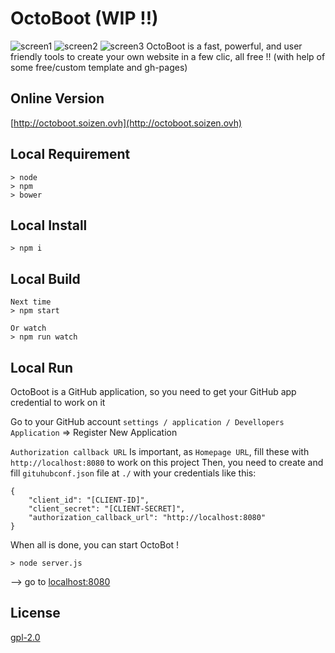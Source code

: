 # OctoBoot (WIP !!)
![screen1](http://ronandrouglazet.github.io/OctoBoot/screen1.png)
![screen2](http://ronandrouglazet.github.io/OctoBoot/screen2.png)
![screen3](http://ronandrouglazet.github.io/OctoBoot/screen3.png)
OctoBoot is a fast, powerful, and user friendly tools to create your own website in a few clic, all free !! (with help of some free/custom template and gh-pages)

## Online Version
[http://octoboot.soizen.ovh](http://octoboot.soizen.ovh)

## Local Requirement

    > node
    > npm
    > bower

## Local Install

    > npm i

## Local Build

    Next time
    > npm start

    Or watch
    > npm run watch

## Local Run

OctoBoot is a GitHub application, so you need to get your GitHub app credential to work on it

Go to your GitHub account `settings / application / Devellopers Application` => Register New Application

`Authorization callback URL` Is important, as `Homepage URL`, fill these with `http://localhost:8080` to work on this project
Then, you need to create and fill `gituhubconf.json` file at `./` with your credentials like this:

    {
        "client_id": "[CLIENT-ID]",
        "client_secret": "[CLIENT-SECRET]",
        "authorization_callback_url": "http://localhost:8080"
    }

When all is done, you can start OctoBot ! 

    > node server.js

--> go to [localhost:8080](http://localhost:8080)

## License
[gpl-2.0](http://www.gnu.org/licenses/gpl-2.0.txt)
